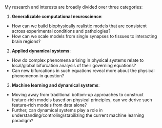 
 My research and interests are broadly divided over three categories:
1. **Generalizable computational neuroscience**: 
 + How can we build biophysically realistic models that are consistent across experimental conditions and pathologies? 
 + How can we scale models from single synapses to tissues to interacting brain regions? 
2. **Applied dynamical systems**: 
 + How do complex phenomena arising in physical systems relate to local/global bifurcation analysis of their governing equations? 
 + Can new bifurcations in such equations reveal more about the physical phenomenon in question?
3. **Machine learning and dynamical systems**: 
 + Moving away from traditional bottom-up approaches to construct feature-rich models based on physical principles, can we derive such feature-rich models from data alone? 
 + Further, can dynamical systems play a role in understanding/controling/stabilizing the current machine learning paradigm? 

